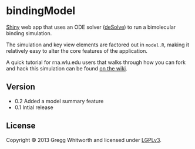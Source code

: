 bindingModel
============

[Shiny](http://www.rstudio.com/shiny) web app that uses an ODE solver ([deSolve](http://cran.r-project.org/web/packages/deSolve/index.html)) to run a bimolecular binding simulation.

The simulation and key view elements are factored out in `model.R`, making it relatively easy to alter the core features of the application.

A quick tutorial for rna.wlu.edu users that walks through how you can fork and hack this simulation can be found [on the wiki](https://github.com/whitwort/bindingModel/wiki/Tutorial-for-rna.wlu.edu-users).


## Version

* 0.2   Added a model summary feature
* 0.1   Intial release


## License

Copyright © 2013 Gregg Whitworth and licensed under [LGPLv3](http://www.gnu.org/copyleft/lesser.html).